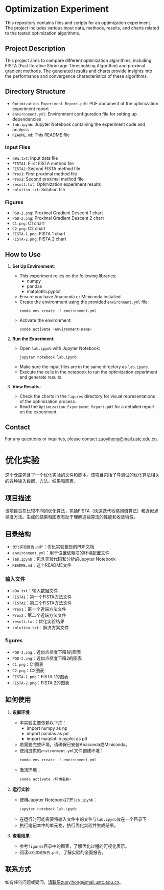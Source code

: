 # Optimization Experiment

This repository contains files and scripts for an optimization experiment. The project includes various input data, methods, results, and charts related to the tested optimization algorithms.
## Project Description

This project aims to compare different optimization algorithms, including FISTA (Fast Iterative Shrinkage-Thresholding Algorithm) and proximal gradient methods. The generated results and charts provide insights into the performance and convergence characteristics of these algorithms.

## Directory Structure
- `Optimization Experiment Report.pdf`: PDF document of the optimization experiment report
- `environment.yml`: Environment configuration file for setting up dependencies
- `lab.ipynb`: Jupyter Notebook containing the experiment code and analysis
- `README.md`: This README file

### Input Files
- `a9a.txt`: Input data file
- `FISTA1`: First FISTA method file
- `FISTA2`: Second FISTA method file
- `Prox1`: First proximal method file
- `Prox2`: Second proximal method file
- `result.txt`: Optimization experiment results
- `solution.txt`: Solution file

### Figures
- `PGD-1.png`: Proximal Gradient Descent 1 chart
- `PGD-2.png`: Proximal Gradient Descent 2 chart
- `C1.png`: C1 chart
- `C2.png`: C2 chart
- `FISTA-1.png`: FISTA 1 chart
- `FISTA-2.png`: FISTA 2 chart

## How to Use

1. **Set Up Environment**:
    - This experiment relies on the following libraries:
      * numpy
      * pandas
      * matplotlib.pyplot
    - Ensure you have Anaconda or Miniconda installed.
    - Create the environment using the provided `environment.yml` file:
      ```sh
      conda env create -f environment.yml
      ```
    - Activate the environment:
      ```sh
      conda activate <environment-name>
      ```

2. **Run the Experiment**:
    - Open `lab.ipynb` with Jupyter Notebook:
      ```sh
      jupyter notebook lab.ipynb
      ```
    - Make sure the input files are in the same directory as `lab.ipynb`.
    - Execute the cells in the notebook to run the optimization experiment and generate results.

3. **View Results**:
    - Check the charts in the `figures` directory for visual representations of the optimization process.
    - Read the `Optimization Experiment Report.pdf` for a detailed report on the experiment.


## Contact

For any questions or inquiries, please contact zuoyihong@mail.ustc.edu.cn.


# 优化实验

这个仓库包含了一个优化实验的文件和脚本。该项目包括了与测试的优化算法相关的各种输入数据、方法、结果和图表。
## 项目描述

该项目旨在比较不同的优化算法，包括FISTA（快速迭代收缩阈值算法）和近似点梯度方法。生成的结果和图表有助于理解这些算法的性能和收敛特性。

## 目录结构
- `优化实验报告.pdf`：优化实验报告的PDF文档
- `environment.yml`：用于设置依赖项的环境配置文件
- `lab.ipynb`：包含实验代码和分析的Jupyter Notebook
- `README.md`：这个README文件
### 输入文件
- `a9a.txt`：输入数据文件
- `FISTA1`：第一个FISTA方法文件
- `FISTA2`：第二个FISTA方法文件
- `Prox1`：第一个近端方法文件
- `Prox2`：第二个近端方法文件
- `result.txt`：优化实验结果
- `solution.txt`：解决方案文件

### figures
- `PGD-1.png`：近似点梯度下降1的图表
- `PGD-2.png`：近似点梯度下降2的图表
- `C1.png`：C1图表
- `C2.png`：C2图表
- `FISTA-1.png`：FISTA 1的图表
- `FISTA-2.png`：FISTA 2的图表



## 如何使用

1. **设置环境**:
    - 本实验主要依赖以下库：
      * import numpy as np
      * import pandas as pd
      * import matplotlib.pyplot as plt
    - 若需要完整环境，请确保已安装Anaconda或Miniconda。
    - 使用提供的`environment.yml`文件创建环境：
      ```sh
      conda env create -f environment.yml
      ```
    - 激活环境：
      ```sh
      conda activate <环境名称>
      ```

2. **运行实验**:
    - 使用Jupyter Notebook打开`lab.ipynb`：
      ```sh
      jupyter notebook lab.ipynb
      ```
    - 在运行时可能需要将输入文件中的文件与`lab.ipynb`放在一个目录下
    - 执行笔记本中的单元格，执行优化实验并生成结果。

3. **查看结果**:
    - 参考`figures`目录中的图表，了解优化过程的可视化表示。
    - 阅读`优化实验报告.pdf`，了解实验的全面报告。


## 联系方式

如有任何问题或疑问，请联系zuoyihong@mail.ustc.edu.cn。



